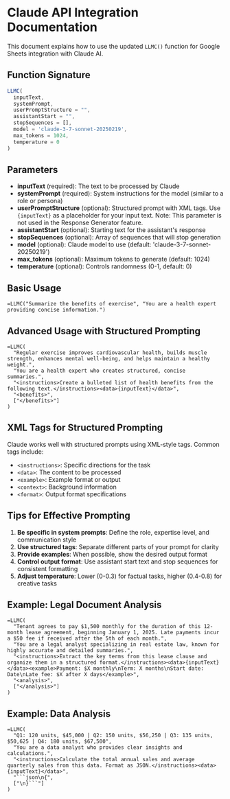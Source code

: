 # Claude API Integration Documentation

This document explains how to use the updated `LLMC()` function for Google Sheets integration with Claude AI.

## Function Signature

```javascript
LLMC(
  inputText,
  systemPrompt,
  userPromptStructure = "",
  assistantStart = "",
  stopSequences = [],
  model = 'claude-3-7-sonnet-20250219',
  max_tokens = 1024,
  temperature = 0
)
```

## Parameters

- **inputText** (required): The text to be processed by Claude
- **systemPrompt** (required): System instructions for the model (similar to a role or persona)
- **userPromptStructure** (optional): Structured prompt with XML tags. Use `{inputText}` as a placeholder for your input text. Note: This parameter is not used in the Response Generator feature.
- **assistantStart** (optional): Starting text for the assistant's response
- **stopSequences** (optional): Array of sequences that will stop generation
- **model** (optional): Claude model to use (default: 'claude-3-7-sonnet-20250219')
- **max_tokens** (optional): Maximum tokens to generate (default: 1024)
- **temperature** (optional): Controls randomness (0-1, default: 0)

## Basic Usage

```
=LLMC("Summarize the benefits of exercise", "You are a health expert providing concise information.")
```

## Advanced Usage with Structured Prompting

```
=LLMC(
  "Regular exercise improves cardiovascular health, builds muscle strength, enhances mental well-being, and helps maintain a healthy weight.",
  "You are a health expert who creates structured, concise summaries.",
  "<instructions>Create a bulleted list of health benefits from the following text.</instructions><data>{inputText}</data>",
  "<benefits>",
  ["</benefits>"]
)
```

## XML Tags for Structured Prompting

Claude works well with structured prompts using XML-style tags. Common tags include:

- `<instructions>`: Specific directions for the task
- `<data>`: The content to be processed
- `<example>`: Example format or output
- `<context>`: Background information
- `<format>`: Output format specifications

## Tips for Effective Prompting

1. **Be specific in system prompts**: Define the role, expertise level, and communication style
2. **Use structured tags**: Separate different parts of your prompt for clarity
3. **Provide examples**: When possible, show the desired output format
4. **Control output format**: Use assistant start text and stop sequences for consistent formatting
5. **Adjust temperature**: Lower (0-0.3) for factual tasks, higher (0.4-0.8) for creative tasks

## Example: Legal Document Analysis

```
=LLMC(
  "Tenant agrees to pay $1,500 monthly for the duration of this 12-month lease agreement, beginning January 1, 2025. Late payments incur a $50 fee if received after the 5th of each month.",
  "You are a legal analyst specializing in real estate law, known for highly accurate and detailed summaries.",
  "<instructions>Extract the key terms from this lease clause and organize them in a structured format.</instructions><data>{inputText}</data><example>Payment: $X monthly\nTerm: X months\nStart date: Date\nLate fee: $X after X days</example>",
  "<analysis>",
  ["</analysis>"]
)
```

## Example: Data Analysis

```
=LLMC(
  "Q1: 120 units, $45,000 | Q2: 150 units, $56,250 | Q3: 135 units, $50,625 | Q4: 180 units, $67,500",
  "You are a data analyst who provides clear insights and calculations.",
  "<instructions>Calculate the total annual sales and average quarterly sales from this data. Format as JSON.</instructions><data>{inputText}</data>",
  "```json\n{",
  ["\n}```"]
)
